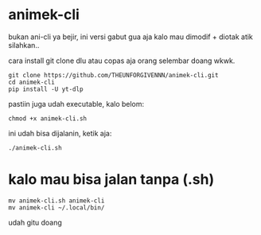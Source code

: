 # animek-cli
bukan ani-cli ya bejir, ini versi gabut gua aja
  kalo mau dimodif + diotak atik silahkan..


cara install
git clone dlu atau copas aja orang selembar doang wkwk.

    git clone https://github.com/THEUNFORGIVENNN/animek-cli.git
    cd animek-cli
    pip install -U yt-dlp
    
pastiin juga udah executable, kalo belom:

    chmod +x animek-cli.sh

ini udah bisa dijalanin, ketik aja:

    ./animek-cli.sh

# kalo mau bisa jalan tanpa (.sh)

    mv animek-cli.sh animek-cli
    mv animek-cli ~/.local/bin/
  udah gitu doang
